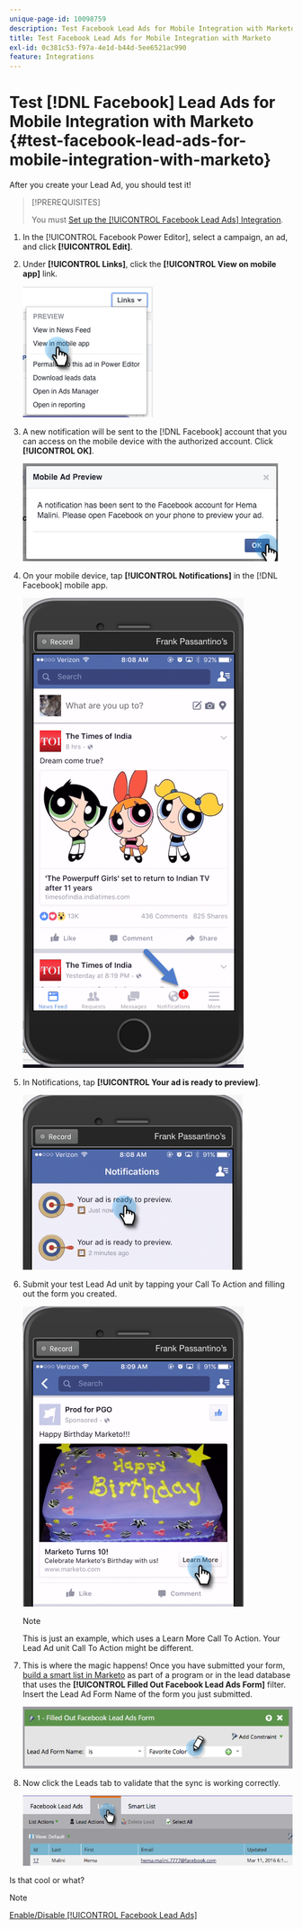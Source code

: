 ```yaml
---
unique-page-id: 10098759
description: Test Facebook Lead Ads for Mobile Integration with Marketo - Marketo Docs - Product Documentation
title: Test Facebook Lead Ads for Mobile Integration with Marketo
exl-id: 0c381c53-f97a-4e1d-b44d-5ee6521ac990
feature: Integrations
---
```

# Test [!DNL Facebook] Lead Ads for Mobile Integration with Marketo {#test-facebook-lead-ads-for-mobile-integration-with-marketo}

After you create your Lead Ad, you should test it!

>[!PREREQUISITES]
>
>You must [Set up the [!UICONTROL Facebook Lead Ads] Integration](/help/marketo/product-docs/demand-generation/facebook/set-up-facebook-lead-ads.md).

1. In the [!UICONTROL Facebook Power Editor], select a campaign, an ad, and click **[!UICONTROL Edit]**.

1. Under **[!UICONTROL Links]**, click the **[!UICONTROL View on mobile app]** link.

   ![](assets/image2016-5-13-15-3a2-3a38.png)

1. A new notification will be sent to the [!DNL Facebook] account that you can access on the mobile device with the authorized account. Click **[!UICONTROL OK]**.

   ![](assets/image2016-3-11-8-3a35-3a7.png)

1. On your mobile device, tap **[!UICONTROL Notifications]** in the [!DNL Facebook] mobile app.

   ![](assets/image2016-3-11-8-3a38-3a35.png)

1. In Notifications, tap **[!UICONTROL Your ad is ready to preview]**.

   ![](assets/image2016-3-11-8-3a41-3a59.png)

1. Submit your test Lead Ad unit by tapping your Call To Action and filling out the form you created.

   ![](assets/image2016-3-11-8-3a52-3a20.png)

   >[!NOTE]
   >
   >This is just an example, which uses a Learn More Call To Action. Your Lead Ad unit Call To Action might be different.

1. This is where the magic happens! Once you have submitted your form, [build a smart list in Marketo](/help/marketo/product-docs/core-marketo-concepts/smart-lists-and-static-lists/creating-a-smart-list/create-a-smart-list.md) as part of a program or in the lead database that uses the **[!UICONTROL Filled Out Facebook Lead Ads Form]** filter. Insert the Lead Ad Form Name of the form you just submitted.

   ![](assets/image2016-3-11-8-3a59-3a34.png)

1. Now click the Leads tab to validate that the sync is working correctly.

   ![](assets/image2016-3-11-15-3a27-3a54.png)

 Is that cool or what?

>[!NOTE]
>
>[Enable/Disable [!UICONTROL Facebook Lead Ads]](/help/marketo/product-docs/demand-generation/facebook/set-up-facebook-lead-ads.md)
